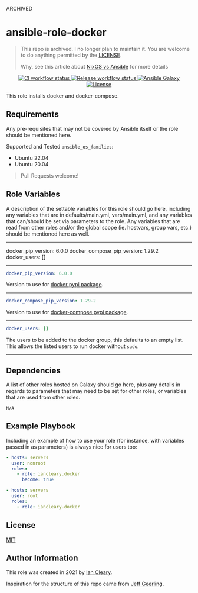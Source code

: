 ARCHIVED 

ansible-role-docker
=========

> This repo is archived. I no longer plan to maintain it.  You are welcome to do anything permitted by the [LICENSE](LICENSE).
> 
> Why, see this article about [NixOS vs Ansible](https://discourse.nixos.org/t/nixos-vs-ansible/16757/17) for more details

<p align="center">

<a href="https://github.com/iancleary/ansible-role-docker/actions?query=workflow%3Aci" target="_blank">
    <img src="https://github.com/iancleary/ansible-role-docker/workflows/CI/badge.svg" alt="CI workflow status">
</a>

<a href="https://github.com/iancleary/ansible-role-docker/actions?query=workflow%3Arelease" target="_blank">
    <img src="https://github.com/iancleary/ansible-role-docker/workflows/Release/badge.svg" alt="Release workflow status">
</a>
<a href="https://galaxy.ansible.com/iancleary/docker" target="_blank">
    <img src="https://img.shields.io/badge/ansible--galaxy-iancleary.docker-blue.svg" alt="Ansible Galaxy">
</a>
<a href="https://raw.githubusercontent.com/iancleary/ansible-role-docker/main/LICENSE" target="_blank">
    <img src="https://img.shields.io/badge/license-MIT-blue.svg" alt="License">
</a>
</p>

This role installs docker and docker-compose.

Requirements
------------

Any pre-requisites that may not be covered by Ansible itself or the role should be mentioned here.

Supported and Tested `ansible_os_families`:

* Ubuntu 22.04
* Ubuntu 20.04

> Pull Requests welcome!

Role Variables
--------------

A description of the settable variables for this role should go here, including any variables that are in defaults/main.yml, vars/main.yml, and any variables that can/should be set via parameters to the role. Any variables that are read from other roles and/or the global scope (ie. hostvars, group vars, etc.) should be mentioned here as well.

---

docker_pip_version: 6.0.0
docker_compose_pip_version: 1.29.2
docker_users: []

---

```yaml
docker_pip_version: 6.0.0
```

Version to use for [docker pypi package](https://pypi.org/project/docker/).

---

```yaml
docker_compose_pip_version: 1.29.2
```

Version to use for [docker-compose pypi package](https://pypi.org/project/docker/).

---

```yaml
docker_users: []
```

The users to be added to the docker group, this defaults to an empty list. This allows the listed users to run docker without `sudo`.

---

Dependencies
------------

A list of other roles hosted on Galaxy should go here, plus any details in regards to parameters that may need to be set for other roles, or variables that are used from other roles.

`N/A`

Example Playbook
----------------

Including an example of how to use your role (for instance, with variables passed in as parameters) is always nice for users too:

```yaml
- hosts: servers
  user: nonroot
  roles:
    - role: iancleary.docker
      become: true
```

```yaml
- hosts: servers
  user: root
  roles:
    - role: iancleary.docker
```

License
-------

[MIT](LICENSE)

Author Information
------------------

This role was created in 2021 by [Ian Cleary](https://iancleary.me).

Inspiration for the structure of this repo came from [Jeff Geerling](https://github.com/geerlingguy/ansible-role-docker).
